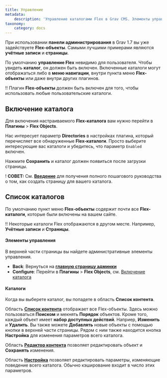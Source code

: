 ```yaml
---
title: Управление
metadata:
    description: 'Управление каталогами Flex в Grav CMS. Элементы управления.'
taxonomy:
    category: docs
---
```


При использовании **панели администрирования** в Grav 1.7 вы уже задействуете **Flex-объекты**. Самыми лучшими примерами являются **учётные записи** и **страницы**.

По умолчанию **управление Flex** невидимо для пользователя. Чтобы увидеть **каталог**, он должен быть включен. Включенные каталоги могут отображаться либо в **меню навигации**, внутри пункта меню **Flex-объекты** или даже внутри других плагинов.

!! Плагин **Flex-объекты** должен быть включен для того, чтобы использовать любые пользовательские каталоги.

## Включение каталога

Для включения настраиваемого **Flex-каталога** вам нужно перейти в **Плагины** > **Flex Objects**.

Нас интересует параметр **Directories** в настройках плагина, который перечисляет все обнаруженные **Flex-каталоги**. Просто выберите интересующие вас каталоги и убедитесь, что параметр `Enabled` включен.

Нажмите **Сохранить** и каталог должен появиться после загрузки страницы.

! **СОВЕТ:** См. **[Введение](/advanced/flex/administration/introduction)** для получения полного пошагового руководства о том, как создать страницу для вашего каталога.

## Список каталогов

По умолчанию пункт меню **Flex-объекты** содержит почти все **Flex-каталоги**, которые были включены на вашем сайте.

!! Некоторые каталоги Flex отображаются в другом месте. Например, **Учётные записи** и **Страницы**.

#### Элементы управления

В верхней части страницы вы найдете административные элементы управления.

- **Back**: Вернуться на **[главную страницу админки](/admin-panel/dashboard)**
- **Configure**: Перейти в **Плагины** > **Flex Objects**, см. [Включение каталога](#enabling-a-directory)

#### Каталоги

Когда вы выберете каталог, вы попадете в область **Список контента**.

Область **[Список контента](/advanced/flex/administration/views-list)** отображает все Flex-объекты. Здесь можно пользоваться **Поиском** и мекнять **Порядок** объектов. Кроме того, каждый объект имеет **набор доступных действий**. Наприер, **Изменить** и **Удалить**. Вы также можете **Добавлять** новые объекты с помощью кнопки в верхней части страницы. Рядом с ним также находится кнопка **Настройка** для изменения параметров всего каталога.

Область **[Редактор контента](/advanced/flex/administration/views-edit)** позволяет редактировать объект и **Сохранять** изменения.

Область **[Настройка](/advanced/flex/administration/configuration)** позволяет редактировать параметры, изменяющие поведение всего каталога. Обычно кэширование входит в число этих параметров.
